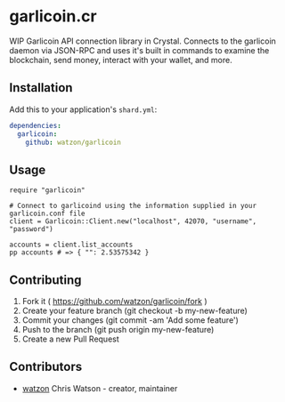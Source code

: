 # garlicoin.cr

WIP Garlicoin API connection library in Crystal. Connects to the garlicoin daemon via JSON-RPC and uses it's built in commands to examine the blockchain, send money, interact with your wallet, and more.

## Installation

Add this to your application's `shard.yml`:

```yaml
dependencies:
  garlicoin:
    github: watzon/garlicoin
```

## Usage

```crystal
require "garlicoin"

# Connect to garlicoind using the information supplied in your garlicoin.conf file
client = Garlicoin::Client.new("localhost", 42070, "username", "password")

accounts = client.list_accounts
pp accounts # => { "": 2.53575342 }
```

## Contributing

1. Fork it ( https://github.com/watzon/garlicoin/fork )
2. Create your feature branch (git checkout -b my-new-feature)
3. Commit your changes (git commit -am 'Add some feature')
4. Push to the branch (git push origin my-new-feature)
5. Create a new Pull Request

## Contributors

- [watzon](https://github.com/watzon) Chris Watson - creator, maintainer
